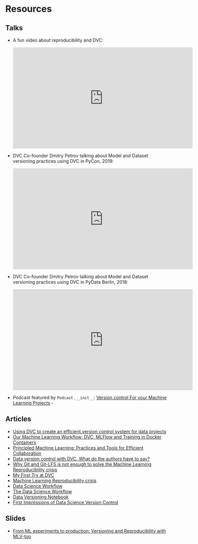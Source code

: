 # Resources

## Talks

- A fun video about reproducibility and DVC:

    <iframe width="560" height="315" src="https://www.youtube.com/embed/4h6I9_xeYA4"
    frameborder="0" allow="accelerometer; autoplay; encrypted-media; gyroscope;
    picture-in-picture" allowfullscreen></iframe>

- DVC Co-founder Dmitry Petrov talking about Model and Dataset versioning
  practices using DVC in PyCon, 2019:

    <iframe width="560" height="315" src="https://www.youtube.com/embed/jkfh2PM5Sz8"
    frameborder="0" allow="accelerometer; autoplay; encrypted-media; gyroscope;
    picture-in-picture" allowfullscreen></iframe>

- DVC Co-founder Dmitry Petrov talking about Model and Dataset versioning
  practices using DVC in PyData Berlin, 2018:

    <iframe width="560" height="315" src="https://www.youtube.com/embed/BneW7jgB298"
    frameborder="0" allow="accelerometer; autoplay; encrypted-media; gyroscope;
    picture-in-picture" allowfullscreen></iframe>

- Podcast featured by `Podcast.__init__`:
  [Version control For your Machine Learning Projects](https://www.pythonpodcast.com/data-version-control-episode-206/) -

## Articles

- [Using DVC to create an efficient version control system for data projects](https://medium.com/qonto-engineering/using-dvc-to-create-an-efficient-version-control-system-for-data-projects-96efd94355fe)
- [Our Machine Learning Workflow: DVC, MLFlow and Training in Docker Containers](https://medium.com/ixorthink/our-machine-learning-workflow-dvc-mlflow-and-training-in-docker-containers-5b9c80cdf804)
- [Principled Machine Learning: Practices and Tools for Efficient Collaboration](https://dev.to/robogeek/principled-machine-learning-4eho)
- [Data version control with DVC. What do the authors have to say?](https://towardsdatascience.com/data-version-control-with-dvc-what-do-the-authors-have-to-say-3c3b10f27ee)
- [Why Git and Git-LFS is not enough to solve the Machine Learning Reproducibility crisis](https://towardsdatascience.com/why-git-and-git-lfs-is-not-enough-to-solve-the-machine-learning-reproducibility-crisis-f733b49e96e8)
- [My First Try at DVC](https://stdiff.net/MB2019051301.html)
- [Machine Learning Reproducibility crisis](https://petewarden.com/2018/03/19/the-machine-learning-reproducibility-crisis/)
- [Data Science Workflow](http://fouryears.eu/2018/11/29/the-data-science-workflow/)
- [The Data Science Workflow](https://towardsdatascience.com/the-data-science-workflow-43859db0415)
- [Data Versioning Notebook](https://www.kaggle.com/rtatman/kerneld4769833fe)
- [First Impressions of Data Science Version Control](https://medium.com/@christopher.samiullah/first-impressions-of-data-science-version-control-dvc-fe96ab29cdda?sk=05e1f1d1ba16c9037046f3568956f16c)

## Slides

- [From ML experiments to production: Versioning and Reproducibility with MLV-too](https://peopledoc.github.io/mlv-tools-tutorial/talks/pyData/presentation.html#/)
